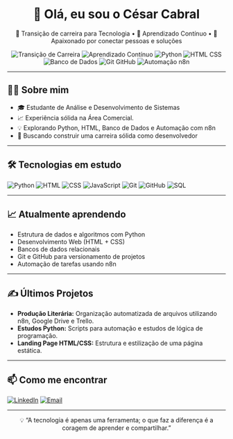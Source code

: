 <h1 align="center">👋 Olá, eu sou o César Cabral</h1>

<p align="center">
🚀 Transição de carreira para Tecnologia • 🎯 Aprendizado Contínuo • 🤝 Apaixonado por conectar pessoas e soluções
</p>

<p align="center">
  <img src="https://img.shields.io/badge/🚀%20Transição%20de%20Carreira%20-Para%20Tecnologia-blue" alt="Transição de Carreira">
  <img src="https://img.shields.io/badge/💡%20Aprendizado%20Contínuo-Ativo-orange" alt="Aprendizado Contínuo">
  <img src="https://img.shields.io/badge/⚡%20Python-Estudando-3776AB?logo=python&logoColor=white" alt="Python">
  <img src="https://img.shields.io/badge/🌐%20HTML%20%7C%20CSS-Estudo%20Web-E34F26?logo=html5&logoColor=white" alt="HTML CSS">
  <img src="https://img.shields.io/badge/📊%20Banco%20de%20Dados-SQL-lightgrey" alt="Banco de Dados">
  <img src="https://img.shields.io/badge/🛠️%20Git%20%7C%20GitHub-Versionamento-181717?logo=github&logoColor=white" alt="Git GitHub">
  <img src="https://img.shields.io/badge/🤖%20Automação%20com%20n8n-Explorando-orange" alt="Automação n8n">
</p>

---

## 👨‍💻 Sobre mim

- 🎓 Estudante de Análise e Desenvolvimento de Sistemas
- 📈 Experiência sólida na Área Comercial.
- 💡 Explorando Python, HTML, Banco de Dados e Automação com n8n
- 🎯 Buscando construir uma carreira sólida como desenvolvedor

---

## 🛠️ Tecnologias em estudo

![Python](https://img.shields.io/badge/-Python-05122A?style=flat&logo=python) 
![HTML](https://img.shields.io/badge/-HTML5-05122A?style=flat&logo=html5)
![CSS](https://img.shields.io/badge/-CSS3-05122A?style=flat&logo=css3)
![JavaScript](https://img.shields.io/badge/-JavaScript-05122A?style=flat&logo=javascript)
![Git](https://img.shields.io/badge/-Git-05122A?style=flat&logo=git)
![GitHub](https://img.shields.io/badge/-GitHub-05122A?style=flat&logo=github)
![SQL](https://img.shields.io/badge/-SQL-05122A?style=flat&logo=sqlite)

---

## 📈 Atualmente aprendendo

- Estrutura de dados e algoritmos com Python
- Desenvolvimento Web (HTML + CSS)
- Bancos de dados relacionais
- Git e GitHub para versionamento de projetos
- Automação de tarefas usando n8n

---

## ✍️ Últimos Projetos

- **Produção Literária:** Organização automatizada de arquivos utilizando n8n, Google Drive e Trello.
- **Estudos Python:** Scripts para automação e estudos de lógica de programação.
- **Landing Page HTML/CSS:** Estrutura e estilização de uma página estática.

---

## 📫 Como me encontrar

[![LinkedIn](https://img.shields.io/badge/-LinkedIn-05122A?style=flat&logo=linkedin)](https://www.linkedin.com/in/c%C3%A9sar-cabral-510744115/)
[![Email](https://img.shields.io/badge/-Email-05122A?style=flat&logo=gmail)](mailto:cesarcabraldantas2@gmail.com)

---

<p align="center">
💡 “A tecnologia é apenas uma ferramenta; o que faz a diferença é a coragem de aprender e compartilhar.”
</p>
